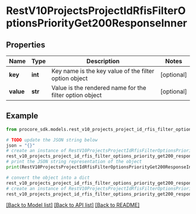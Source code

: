 # RestV10ProjectsProjectIdRfisFilterOptionsPriorityGet200ResponseInner


## Properties

Name | Type | Description | Notes
------------ | ------------- | ------------- | -------------
**key** | **int** | Key name is the key value of the filter option object | [optional] 
**value** | **str** | Value is the rendered name for the filter option object | [optional] 

## Example

```python
from procore_sdk.models.rest_v10_projects_project_id_rfis_filter_options_priority_get200_response_inner import RestV10ProjectsProjectIdRfisFilterOptionsPriorityGet200ResponseInner

# TODO update the JSON string below
json = "{}"
# create an instance of RestV10ProjectsProjectIdRfisFilterOptionsPriorityGet200ResponseInner from a JSON string
rest_v10_projects_project_id_rfis_filter_options_priority_get200_response_inner_instance = RestV10ProjectsProjectIdRfisFilterOptionsPriorityGet200ResponseInner.from_json(json)
# print the JSON string representation of the object
print(RestV10ProjectsProjectIdRfisFilterOptionsPriorityGet200ResponseInner.to_json())

# convert the object into a dict
rest_v10_projects_project_id_rfis_filter_options_priority_get200_response_inner_dict = rest_v10_projects_project_id_rfis_filter_options_priority_get200_response_inner_instance.to_dict()
# create an instance of RestV10ProjectsProjectIdRfisFilterOptionsPriorityGet200ResponseInner from a dict
rest_v10_projects_project_id_rfis_filter_options_priority_get200_response_inner_from_dict = RestV10ProjectsProjectIdRfisFilterOptionsPriorityGet200ResponseInner.from_dict(rest_v10_projects_project_id_rfis_filter_options_priority_get200_response_inner_dict)
```
[[Back to Model list]](../README.md#documentation-for-models) [[Back to API list]](../README.md#documentation-for-api-endpoints) [[Back to README]](../README.md)


